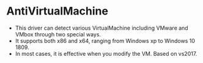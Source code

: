 # AntiVirtualMachine
- This driver can detect various VirtualMachine including VMware and VMbox through two special ways.
- It supports both x86 and x64, ranging from Windows xp to Windows 10 1809.
- In most cases, it is effective when you modify the VM.
Based on vs2017.
